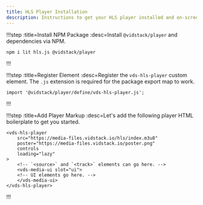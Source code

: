 ```yaml
---
title: HLS Player Installation
description: Instructions to get your HLS player installed and on-screen.
---
```


!!!step :title=Install NPM Package :desc=Install `@vidstack/player` and dependencies via NPM.

```bash:copy
npm i lit hls.js @vidstack/player
```

!!!

!!!step :title=Register Element :desc=Register the `vds-hls-player` custom element. The `.js` extension is required for the package export map to work.

```js:copy
import '@vidstack/player/define/vds-hls-player.js';
```

!!!

!!!step :title=Add Player Markup :desc=Let's add the following player HTML boilerplate to get you started.

```html:copy
<vds-hls-player
	src="https://media-files.vidstack.io/hls/index.m3u8"
	poster="https://media-files.vidstack.io/poster.png"
	controls
	loading="lazy"
>
	<!-- `<source>` and `<track>` elements can go here. -->
	<vds-media-ui slot="ui">
  	<!-- UI elements go here. -->
	</vds-media-ui>
</vds-hls-player>
```

!!!
